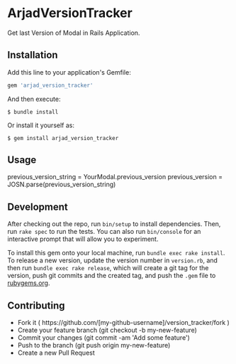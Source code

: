 # ArjadVersionTracker
Get last Version of Modal in Rails Application.

## Installation

Add this line to your application's Gemfile:

```ruby
gem 'arjad_version_tracker'
```

And then execute:

    $ bundle install

Or install it yourself as:

    $ gem install arjad_version_tracker

## Usage
previous_version_string = YourModal.previous_version
previous_version = JOSN.parse(previous_version_string)

## Development

After checking out the repo, run `bin/setup` to install dependencies. Then, run `rake spec` to run the tests. You can also run `bin/console` for an interactive prompt that will allow you to experiment.

To install this gem onto your local machine, run `bundle exec rake install`. To release a new version, update the version number in `version.rb`, and then run `bundle exec rake release`, which will create a git tag for the version, push git commits and the created tag, and push the `.gem` file to [rubygems.org](https://rubygems.org).

## Contributing
<ul>
    <li>Fork it ( https://github.com/[my-github-username]/version_tracker/fork )</li>
    <li>Create your feature branch (git checkout -b my-new-feature)</li>
    <li>Commit your changes (git commit -am 'Add some feature')</li>
    <li>Push to the branch (git push origin my-new-feature)</li>
    <li>Create a new Pull Request</li>
</ul>
